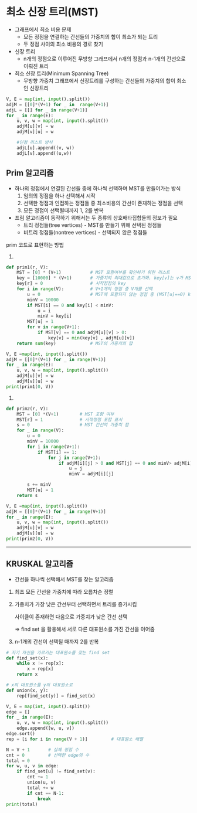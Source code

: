 # 최소 신장 트리(MST)

- 그래프에서 최소 비용 문제
    - 모든 정점을 연결하는 간선들의 가중치의 합이 최소가 되는 트리
    - 두 정점 사이의 최소 비용의 경로 찾기
- 신장 트리
    - n개의 정점으로 이루어진 무방향 그래프에서 n개의 정점과 n-1개의 간선으로 이뤄진 트리
- 최소 신장 트리(Minimum Spanning Tree)
    - 무방향 가중치 그래프에서 신장트리를 구성하는 간선들의 가중치의 합이 최소인 신장트리

```python
V, E = map(int, input().split())
adjM = [[0]*(V+1) for _ in  range(V+1)]
adjL = [[] for _ in range(V+1)]
for _ in range(E):
    u, v, w = map(int, input().split())
    adjM[u][v] = w
    adjM[v][u] = w

    #인점 리스트 방식
    adjL[u].append((v, w))
    adjL[v].append((u,w))
```

## Prim 알고리즘

- 하나의 정점에서 연결된 간선들 중에 하나씩 선택하며 MST를 만들어가는 방식
    1. 임의의 정점을 하나 선택해서 시작
    2. 선택한 정점과 인접하는 정접들 중 최소비용의 간선이 존재하는 정점을 선택
    3. 모든 정점이 선택될때까지 1, 2를 반복
- 프림 알고리즘이 동작하기 위해서는 두 종류의 상호배타집합들의 정보가 필요
    - 트리 정점들(tree vertices) - MST를 만들기 위해 선택된 정점들
    - 비트리 정점들(nontree vertices) - 선택되지 않은 정점들

prim 코드로 표현하는 방법

1. 

```python
def prim1(r, V):
    MST = [0] * (V+1)           # MST 포함여부를 확인하기 위한 리스트
    key = [10000] * (V+1)       # 가중치의 최대값으로 초기화. key[v]는 v가 MST에 속한 정점과연결된다
    key[r] = 0                  # 시작정점의 key 
    for i in range(V):          # V+1개의 정점 중 V개를 선택 
        u = 0                   # MST에 포함되지 않는 정점 중 (MST[u]==0) key가 최소인 u 찾기 
        minV = 10000
        if MST[i] == 0 and key[i] < minV:
            u = i
            minV = key[i]
        MST[u] = 1
        for v in range(V+1):
            if MST[v] == 0 and adjM[u][v] > 0:
                key[v] = min(key[v] , adjM[u][v])
    return sum(key)             # MST의 가중치의 합

V, E =map(int, input().split())
adjM = [[0]*(V+1) for _ in range(V+1)]
for _ in range(E):
    u, v, w = map(int, input().split())
    adjM[u][v] = w
    adjM[v][u] = w
print(prim1(0, V))
```

1. 

```python
def prim2(r, V):
    MST = [0] *(V+1)        # MST 포함 여부
    MST[r] = 1              # 시작정점 포함 표시
    s = 0                   # MST 간선의 가중치 합 
    for _ in range(V):
        u = 0
        minV = 10000
        for i in range(V+1):
            if MST[i] == 1:
                for j in range(V+1):
                    if adjM[i][j] > 0 and MST[j] == 0 and minV> adjM[i][j]:
                        u = j
                        minV = adjM[i][j]

        s += minV
        MST[u] = 1
    return s

V, E =map(int, input().split())
adjM = [[0]*(V+1) for _ in range(V+1)]
for _ in range(E):
    u, v, w = map(int, input().split())
    adjM[u][v] = w
    adjM[v][u] = w
print(prim2(0, V))
```

---

## KRUSKAL 알고리즘

- 간선을 하나씩 선택해서 MST를 찾는 알고리즘
1. 최초 모든 간선을 가중치에 따라 오름차순 정렬
2. 가중치가 가장 낮은 간선부터 선택하면서 트리를 증가시킴
    
    사이클이 존재하면 다음으로 가중치가 낮은 간선 선택
    
    ⇒ find set 을 활용해서 서로 다른 대표원소를 가진 간선을 이어줌
    
3. n-1개의 간선이 선택될 때까지 2를 반복 

```python
# 자기 자신을 가르키는 대표원소를 찾는 find set
def find_set(x):
    while x != rep[x]:
        x = rep[x]
    return x

# x의 대표원소를 y의 대표원소로
def union(x, y):
    rep[find_set(y)] = find_set(x)

V, E = map(int, input().split())
edge = []
for _ in range(E):
    u, v, w = map(int, input().split())
    edge.append([w, u, v])
edge.sort()
rep = [i for i in range(V + 1)]         # 대표원소 배열 

N = V + 1       # 실제 정점 수 
cnt = 0         # 선택한 edge의 수 
total = 0
for w, u, v in edge:
    if find_set[u] != find_set(v):
        cnt += 1
        union(u, v)
        total += w
        if cnt == N-1:
            break
print(total)
```